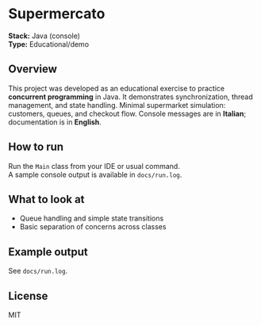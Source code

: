 # Supermercato

**Stack:** Java (console)  
**Type:** Educational/demo

## Overview
This project was developed as an educational exercise to practice **concurrent programming** in Java. 
It demonstrates synchronization, thread management, and state handling.
Minimal supermarket simulation: customers, queues, and checkout flow. 
Console messages are in **Italian**; documentation is in **English**.

## How to run
Run the `Main` class from your IDE or usual command.  
A sample console output is available in `docs/run.log`.

## What to look at
- Queue handling and simple state transitions
- Basic separation of concerns across classes

## Example output
See `docs/run.log`.

## License
MIT

